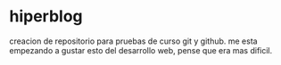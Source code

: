 # hiperblog
creacion de repositorio para pruebas de curso git y github.
me esta empezando a gustar esto del desarrollo web, pense que era mas dificil.

